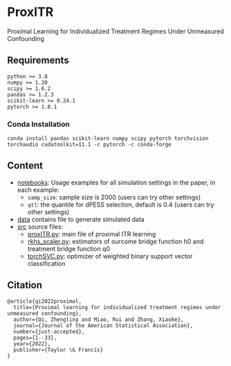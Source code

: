 # ProxITR
Proximal Learning for Individualized Treatment Regimes Under Unmeasured Confounding

## Requirements

```
python >= 3.8
numpy >= 1.20
scipy >= 1.6.2
pandas >= 1.2.3
scikit-learn >= 0.24.1
pytorch >= 1.8.1
```

### Conda Installation

```
conda install pandas scikit-learn numpy scipy pytorch torchvision torchaudio cudatoolkit=11.1 -c pytorch -c conda-forge
```

## Content

- [notebooks](./notebooks): Usage examples for all simulation settings in the paper, in each example:
    - `samp_size`: sample size is 2000 (users can try other settings)
    - `qtl`: the quantile for dPESS selection, default is 0.4 (users can try other settings)
- [data](./data/) contains file to generate simulated data
- [src](./src/) source files:
    - [proxITR.py](./src/proxITR.py): main file of proximal ITR learning
    - [rkhs_scaler.py](./src/rkhs_scaler.py): estimators of ourcome bridge function h0 and treatment bridge function q0
    - [torchSVC.py](./src/torchSVC.py): optimizer of weighted binary support vector classification

## Citation

```
@article{qi2022proximal,
  title={Proximal learning for individualized treatment regimes under unmeasured confounding},
  author={Qi, Zhengling and Miao, Rui and Zhang, Xiaoke},
  journal={Journal of the American Statistical Association},
  number={just-accepted},
  pages={1--33},
  year={2022},
  publisher={Taylor \& Francis}
}

```
